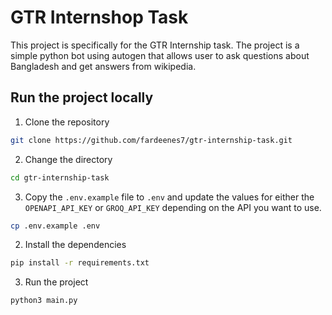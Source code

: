 # GTR Internshop Task

This project is specifically for the GTR Internship task. The project is a simple python bot using autogen that allows user to ask questions about Bangladesh and get answers from wikipedia.

## Run the project locally

1. Clone the repository

```bash
git clone https://github.com/fardeenes7/gtr-internship-task.git
```

2. Change the directory

```bash
cd gtr-internship-task
```

3. Copy the `.env.example` file to `.env` and update the values for either the `OPENAPI_API_KEY` or `GROQ_API_KEY` depending on the API you want to use.

```bash
cp .env.example .env
```

2. Install the dependencies

```bash
pip install -r requirements.txt
```

3. Run the project

```bash
python3 main.py
```
